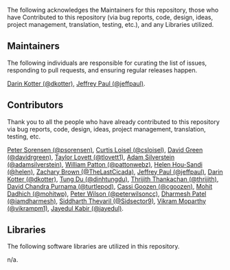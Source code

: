 The following acknowledges the Maintainers for this repository, those who have Contributed to this repository (via bug reports, code, design, ideas, project management, translation, testing, etc.), and any Libraries utilized.

## Maintainers

The following individuals are responsible for curating the list of issues, responding to pull requests, and ensuring regular releases happen.

[Darin Kotter (@dkotter)](https://github.com/dkotter), [Jeffrey Paul (@jeffpaul)](https://github.com/jeffpaul).

## Contributors

Thank you to all the people who have already contributed to this repository via bug reports, code, design, ideas, project management, translation, testing, etc.

[Peter Sorensen (@psorensen)](https://github.com/psorensen), [Curtis Loisel (@csloisel)](https://github.com/csloisel), [David Green (@davidrgreen)](https://github.com/davidrgreen), [Taylor Lovett (@tlovett1)](https://github.com/tlovett1), [Adam Silverstein (@adamsilverstein)](https://github.com/adamsilverstein), [William Patton (@pattonwebz)](https://github.com/pattonwebz), [Helen Hou-Sandi (@helen)](https://github.com/helen), [Zachary Brown (@TheLastCicada)](https://github.com/TheLastCicada), [Jeffrey Paul (@jeffpaul)](https://github.com/jeffpaul), [Darin Kotter (@dkotter)](https://github.com/dkotter), [Tung Du (@dinhtungdu)](https://github.com/dinhtungdu), [Thrijith Thankachan (@thrijith)](https://github.com/thrijith), [David Chandra Purnama (@turtlepod)](https://github.com/turtlepod), [Cassi Goozen (@cgoozen)](https://profiles.wordpress.org/cgoozen/), [Mohit Dadhich (@mohitwp)](https://github.com/mohitwp), [Peter Wilson (@peterwilsoncc)](https://github.com/peterwilsoncc), [Dharmesh Patel (@iamdharmesh)](https://github.com/iamdharmesh), [Siddharth Thevaril (@Sidsector9)](https://github.com/Sidsector9), [Vikram Moparthy (@vikrampm1)](https://github.com/vikrampm1), [Jayedul Kabir (@jayedul)](https://github.com/jayedul).

## Libraries

The following software libraries are utilized in this repository.

n/a.
